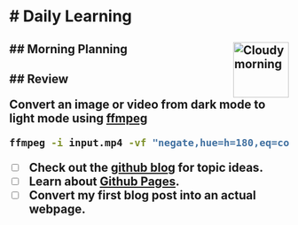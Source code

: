 <h1># Daily Learning

<h2>## Morning Planning

<img alt="Cloudy morning" src="https://octodex.github.com/images/cloud.jpg" width="100" align="right">

<h2>## Review

  Convert an image or video from dark mode to light mode using [ffmpeg](https://www.ffmpeg.org)

```bash
ffmpeg -i input.mp4 -vf "negate,hue=h=180,eq=contrast=1.2:saturation=1.1" output.mp4
```

- [ ] Check out the [github blog](https://github.blog/) for topic ideas.
- [ ] Learn about [Github Pages](https://skills.github.com/#first-day-on-github).
- [ ] Convert my first blog post into an actual webpage.
